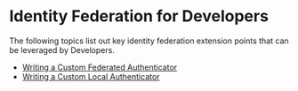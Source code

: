# Identity Federation for Developers

The following topics list out key identity federation extension points
that can be leveraged by Developers.

-   [Writing a Custom Federated
    Authenticator](_Writing_a_Custom_Federated_Authenticator_)
-   [Writing a Custom Local
    Authenticator](_Writing_a_Custom_Local_Authenticator_)

